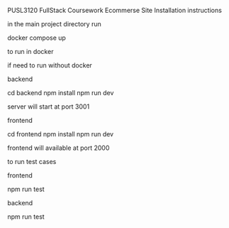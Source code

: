 PUSL3120 FullStack Coursework Ecommerse Site
Installation instructions

in the main project directory run

docker compose up

to run in docker

if need to run without docker 

backend

cd backend
npm install
npm run dev

server will start at port 3001

frontend

cd frontend
npm install
npm run dev

frontend will available at port 2000



to run test cases

frontend

npm run test

backend

npm run test
